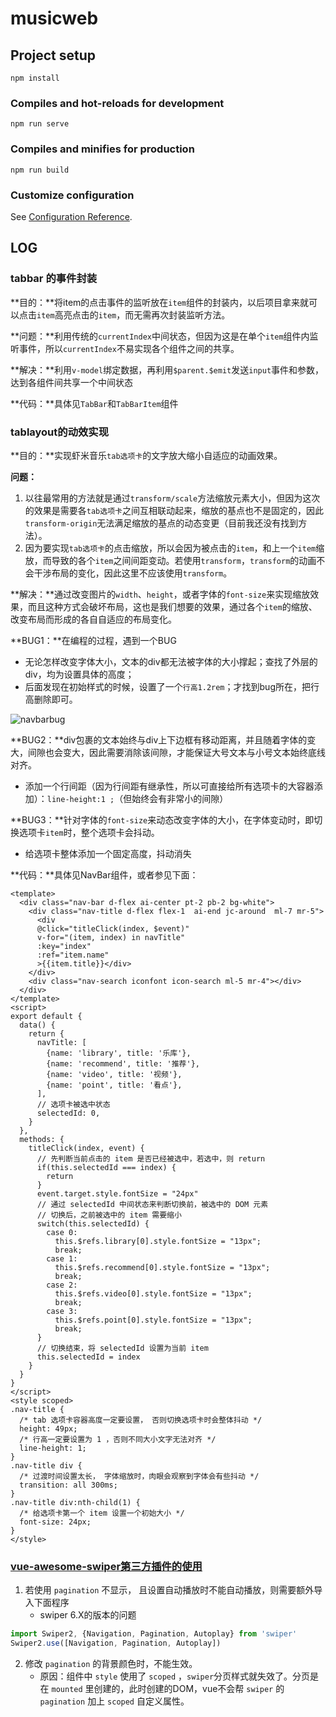 # musicweb

## Project setup
```
npm install
```

### Compiles and hot-reloads for development
```
npm run serve
```

### Compiles and minifies for production
```
npm run build
```

### Customize configuration
See [Configuration Reference](https://cli.vuejs.org/config/).



## LOG 

### tabbar 的事件封装

**目的：**将item的点击事件的监听放在`item`组件的封装内，以后项目拿来就可以点击`item`高亮点击的`item`，而无需再次封装监听方法。

**问题：**利用传统的`currentIndex`中间状态，但因为这是在单个`item`组件内监听事件，所以`currentIndex`不易实现各个组件之间的共享。

**解决：**利用`v-model`绑定数据，再利用`$parent.$emit`发送`input`事件和参数，达到各组件间共享一个中间状态

**代码：**具体见`TabBar`和`TabBarItem`组件



### tablayout的动效实现

**目的：**实现虾米音乐`tab选项卡`的文字放大缩小自适应的动画效果。

**问题：**

1. 以往最常用的方法就是通过`transform/scale`方法缩放元素大小，但因为这次的效果是需要各`tab选项卡`之间互相联动起来，缩放的基点也不是固定的，因此`transform-origin`无法满足缩放的基点的动态变更（目前我还没有找到方法）。
2. 因为要实现`tab选项卡`的点击缩放，所以会因为被点击的`item`，和上一个`item`缩放，而导致的各个`item`之间间距变动。若使用`transform`，`transform`的动画不会干涉布局的变化，因此这里不应该使用`transform`。

**解决：**通过改变图片的`width`、`height`，或者字体的`font-size`来实现缩放效果，而且这种方式会破坏布局，这也是我们想要的效果，通过各个`item`的缩放、改变布局而形成的各自自适应的布局变化。

**BUG1：**在编程的过程，遇到一个BUG

- 无论怎样改变字体大小，文本的div都无法被字体的大小撑起；查找了外层的div，均为设置具体的高度；
- 后面发现在初始样式的时候，设置了一个`行高1.2rem`；才找到bug所在，把行高删除即可。

![navbarbug](/Users/TaoJ/WebstormProjects/Vue/vue-music/xiami/musicweb/readmeImg/navbarbug.png)

**BUG2：**div包裹的文本始终与div上下边框有移动距离，并且随着字体的变大，间隙也会变大，因此需要消除该间隙，才能保证大号文本与小号文本始终底线对齐。

- 添加一个行间距（因为行间距有继承性，所以可直接给所有选项卡的大容器添加）：`line-height:1 ;`（但始终会有非常小的间隙）

**BUG3：**针对字体的`font-size`来动态改变字体的大小，在字体变动时，即切换选项卡`item`时，整个选项卡会抖动。

- 给选项卡整体添加一个固定高度，抖动消失



**代码：**具体见NavBar组件，或者参见下面：

```vue
<template>
  <div class="nav-bar d-flex ai-center pt-2 pb-2 bg-white">
    <div class="nav-title d-flex flex-1  ai-end jc-around  ml-7 mr-5">
      <div   
      @click="titleClick(index, $event)"
      v-for="(item, index) in navTitle"
      :key="index"
      :ref="item.name"
      >{{item.title}}</div>
    </div>
    <div class="nav-search iconfont icon-search ml-5 mr-4"></div>
  </div>
</template>
<script>
export default {
  data() {
    return {
      navTitle: [
        {name: 'library', title: '乐库'},
        {name: 'recommend', title: '推荐'},
        {name: 'video', title: '视频'},
        {name: 'point', title: '看点'},
      ],
      // 选项卡被选中状态
      selectedId: 0,
    }
  },
  methods: {
    titleClick(index, event) {
      // 先判断当前点击的 item 是否已经被选中，若选中，则 return
      if(this.selectedId === index) {
        return
      }
      event.target.style.fontSize = "24px"
      // 通过 selectedId 中间状态来判断切换前，被选中的 DOM 元素
      // 切换后，之前被选中的 item 需要缩小
      switch(this.selectedId) {
        case 0: 
          this.$refs.library[0].style.fontSize = "13px";
          break;
        case 1:
          this.$refs.recommend[0].style.fontSize = "13px";
          break;
        case 2:
          this.$refs.video[0].style.fontSize = "13px";
          break;
        case 3:
          this.$refs.point[0].style.fontSize = "13px";
          break;
      }
      // 切换结束，将 selectedId 设置为当前 item
      this.selectedId = index
    }
  }
}
</script>
<style scoped>
.nav-title {
  /* tab 选项卡容器高度一定要设置， 否则切换选项卡时会整体抖动 */
  height: 49px;
  /* 行高一定要设置为 1 ，否则不同大小文字无法对齐 */
  line-height: 1;
}
.nav-title div { 
  /* 过渡时间设置太长， 字体缩放时，肉眼会观察到字体会有些抖动 */
  transition: all 300ms;
}
.nav-title div:nth-child(1) { 
  /* 给选项卡第一个 item 设置一个初始大小 */
  font-size: 24px;
}
</style>
```

### [vue-awesome-swiper第三方插件的使用](https://github.com/surmon-china/vue-awesome-swiper)

1. 若使用 `pagination` 不显示， 且设置自动播放时不能自动播放，则需要额外导入下面程序
   - swiper 6.X的版本的问题

```javascript
import Swiper2, {Navigation, Pagination, Autoplay} from 'swiper'
Swiper2.use([Navigation, Pagination, Autoplay])
```



2. 修改 `pagination` 的背景颜色时，不能生效。
   - 原因：组件中 `style` 使用了 `scoped` ，`swiper`分页样式就失效了。分页是在 `mounted` 里创建的，此时创建的DOM，vue不会帮 `swiper` 的`pagination` 加上 `scoped` 自定义属性。

